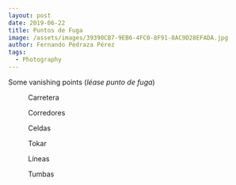 ```yaml
---
layout: post
date: 2019-06-22
title: Puntos de Fuga
image: /assets/images/39390CB7-9EB6-4FC0-8F91-8AC9D28EFADA.jpg
author: Fernando Pedraza Pérez
tags:
  - Photography
---
```


Some vanishing points (*léase punto de fuga*)

<figure class="align-center">
<figcaption>Carretera</figcaption>
  <a href="#"><img src="{{ site.url }}{{ site.baseurl }}/assets/images/913409AE-54E5-47E3-9BF9-3B9F835CD514.jpg" alt=""></a>
</figure>

<figure class="align-center">
  <figcaption>Corredores</figcaption>
  <a href="#"><img src="{{ site.url }}{{ site.baseurl }}/assets/images/575EA956-1C73-418A-9D00-46EBE85F9E8F.jpg" alt=""></a>
</figure>

<figure class="align-center">
  <figcaption> Celdas</figcaption>
  <a href="#"><img src="{{ site.url }}{{ site.baseurl }}/assets/images/D2D201FA-433F-47F4-8B27-ABD1321D11B8.JPG" alt=""></a>
</figure>

<figure class="align-center">
  <figcaption>Tokar</figcaption>
  <a href="#"><img src="{{ site.url }}{{ site.baseurl }}/assets/images/924F68FC-ABF2-4BA8-8FC1-22DBF9736534.JPG" alt=""></a>
</figure>

<figure class="align-center">
  <figcaption>Líneas</figcaption>
  <a href="#"><img src="{{ site.url }}{{ site.baseurl }}/assets/images/8FF58798-14CC-4206-82A7-B421F2566E9E.JPG" alt=""></a>
</figure>



<figure class="align-center">
  <figcaption>Tumbas</figcaption>
  <a href="#"><img src="{{ site.url }}{{ site.baseurl }}/assets/images/AB27FBE1-BDF6-4B59-B650-7EB75AB21FED.JPG" alt=""></a>
</figure>
